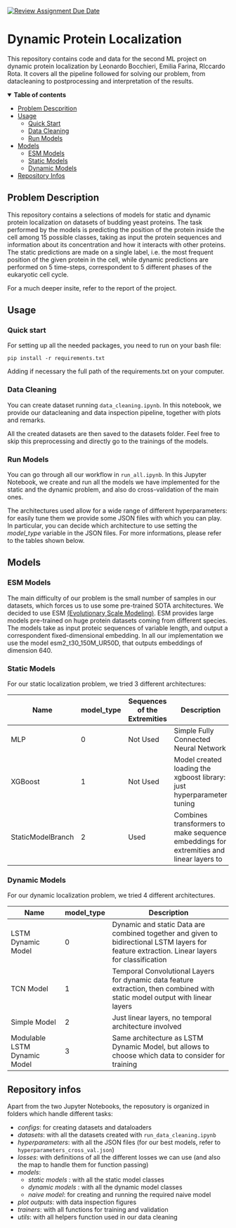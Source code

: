 [![Review Assignment Due Date](https://classroom.github.com/assets/deadline-readme-button-22041afd0340ce965d47ae6ef1cefeee28c7c493a6346c4f15d667ab976d596c.svg)](https://classroom.github.com/a/UDdkOEMs)

# Dynamic Protein Localization
This repository contains code and data for the second ML project on dynamic protein localization by Leonardo Bocchieri, Emilia Farina, RIccardo Rota. It covers all the pipeline followed for solving our problem, from datacleaning to postprocessing and interpretation of the results.

<details open><summary><b>Table of contents</b></summary>

- [Problem Descprition](#problem-description)
- [Usage](#usage)
  - [Quick Start](#quickstart)
  - [Data Cleaning](#data-cleaning)
  - [Run Models](#run-models)
- [Models](#models)
  - [ESM Models](#esm-models)
  - [Static Models](#static-models)
  - [Dynamic Models](#dynamic-models)
- [Repository Infos](#repository-infos)
</details>

## Problem Description <a name="problem-description"></a>

This repository contains a selections of models for static and dynamic protein localization on datasets of budding yeast proteins. The task performed by the models is predicting the position of the protein inside the cell among 15 possible classes, taking as input the protein sequences and information about its concentration and how it interacts with other proteins. 
The static predictions are made on a single label, i.e. the most frequent position of the given protein in the cell, while dynamic predictions are performed on 5 time-steps, correspondent to 5 different phases of the eukaryotic cell cycle. 

For a much deeper insite, refer to the report of the project.

## Usage <a name="usage"></a>

### Quick start <a name="quickstart"></a>

For setting up all the needed packages, you need to run on your bash file:

```
pip install -r requirements.txt
```

Adding if necessary the full path of the requirements.txt on your computer.

### Data Cleaning <a name="data-cleaning"></a>

You can create dataset running `data_cleaning.ipynb`. In this notebook, we provide our datacleaning and data inspection pipeline, together with plots and remarks.

All the created datasets are then saved to the datasets folder. Feel free to skip this preprocessing and directly go to the trainings of the models.

### Run Models <a name="run-models"></a>

You can go through all our workflow in `run_all.ipynb`. In this Jupyter Notebook, we create and run all the models we have implemented for the static and the dynamic problem, and also do cross-validation of the main ones.

The architectures used allow for a wide range of different hyperparameters: for easily tune them we provide some JSON files with which you can play. In particular, you can decide which architecture to use setting the _model_type_ variable in the JSON files. For more informations, please refer to the tables shown below.

## Models <a name="models"></a>

### ESM Models <a name="esm-models"></a>

The main difficulty of our problem is the small number of samples in our datasets, which forces us to use some pre-trained SOTA architectures. We decided to use ESM [(Evolutionary Scale Modeling)](https://esmatlas.com).
ESM provides large models pre-trained on huge protein datasets coming from different species. The models take as input proteic sequences of variable length, and output a correspondent fixed-dimensional embedding. In all our implementation we use the model esm2_t30_150M_UR50D, that outputs embeddings of dimension 640.

### Static Models <a name="static-models"></a>

For our static localization problem, we tried 3 different architectures:

| Name | model_type           | Sequences of the Extremities | Description  |
|-----------|---------------|---------|--------------|
| MLP    | 0       | Not Used  | Simple Fully Connected Neural Network |
| XGBoost   | 1         | Not Used | Model created loading the xgboost library: just hyperparameter tuning |
| StaticModelBranch    | 2 | Used  | Combines transformers to make sequence embeddings for extremities and linear layers to  |

### Dynamic Models <a name="dynamic-models"></a>

For our dynamic localization problem, we tried 4 different architectures.

| Name | model_type           |  Description  |
|-----------|---------------|--------------|
| LSTM Dynamic Model    | 0         | Dynamic and static Data are combined together and given to bidirectional LSTM layers for feature extraction. Linear layers for classification |
| TCN Model   | 1         | Temporal Convolutional Layers for dynamic data feature extraction, then combined with static model output with linear layers |
| Simple Model    | 2 | Just linear layers, no temporal architecture involved  |
| Modulable LSTM Dynamic Model    | 3 | Same architecture as LSTM Dynamic Model, but allows to choose which data to consider for training |

## Repository infos <a name="reposutory-infos"></a>

Apart from the two Jupyter Notebooks, the reposutory is organized in folders which handle different tasks:
* _configs_: for creating datasets and dataloaders
* _datasets_: with all the datasets created with `run_data_cleaning.ipynb`
* _hyperparameters_: with all the JSON files (for our best models, refer to `hyperparameters_cross_val.json`)
* _losses_: with definitions of all the different losses we can use (and also the map to handle them for function passing)
* _models_:
  * _static models_ : with all the static model classes
  * _dynamic models_ : with all the dynamic model classes
  * _naive model_: for creating and running the required naive model
* _plot outputs_: with data inspection figures
* _trainers_: with all functions for training and validation
* _utils_: with all helpers function used in our data cleaning